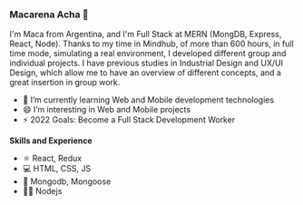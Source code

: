 ### Macarena Acha 👋


I'm Maca from Argentina, and I'm Full Stack at MERN (MongDB, Express, React, Node). Thanks to my time in Mindhub, of more than 600 hours, in full time mode, simulating a real environment, I developed different group and individual projects. I have previous studies in Industrial Design and UX/UI Design, which allow me to have an overview of different concepts, and a great insertion in group work.

- 🌱 I’m currently learning Web and Mobile development technologies
- 😄 I’m interesting in Web and Mobile projects
- ⚡ 2022 Goals: Become a Full Stack Development Worker

**Skills and Experience**

- ⚛ React, Redux
- 💻 HTML, CSS, JS
- 🦎 Mongodb, Mongoose
- 👨‍💻 Nodejs
